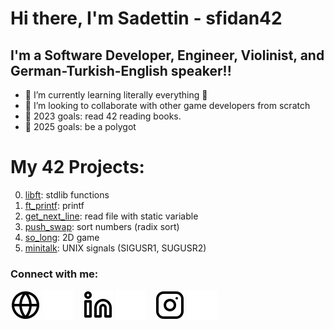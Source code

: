 # Hi there, I'm Sadettin - sfidan42

## I'm a Software Developer, Engineer, Violinist, and German-Turkish-English speaker!!

- 🌱 I’m currently learning literally everything 🤣
- 👯 I’m looking to collaborate with other game developers from scratch
- 🥅 2023 goals: read 42 reading books.
- 🥅 2025 goals: be a polygot

# My 42 Projects:
0) [libft](https://github.com/sfidan42/42_00_libft): stdlib functions
1) [ft_printf](https://github.com/sfidan42/42_01_ft_printf): printf
2) [get_next_line](https://github.com/sfidan42/42_02_get_next_line): read file with static variable
3) [push_swap](https://github.com/sfidan42/42_03_push_swap): sort numbers (radix sort)
4) [so_long](https://github.com/sfidan42/42_04_so_long): 2D game 
5) [minitalk](https://github.com/sfidan42/minitalk): UNIX signals (SIGUSR1, SUGUSR2)

### Connect with me:

[![website](./img/globe-light.svg)](website_link_here!!!!)
[![website](./img/globe-dark.svg)](website_link_here!!!!)
&nbsp;&nbsp;
[![website](./img/linkedin-light.svg)](https://www.linkedin.com/in/sadettin-fidan-2313791a3/)
[![website](./img/linkedin-dark.svg)](https://www.linkedin.com/in/sadettin-fidan-2313791a3/)
&nbsp;&nbsp;
[![website](./img/instagram-light.svg)](https://www.instagram.com/sadettin_00_f/)
[![website](./img/instagram-dark.svg)](https://www.instagram.com/sadettin_00_f/)
